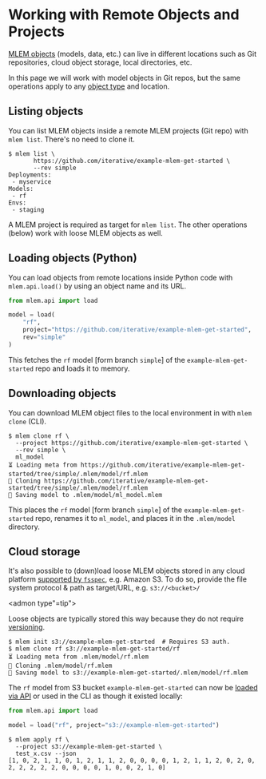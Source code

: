 # Working with Remote Objects and Projects

[MLEM objects] (models, data, etc.) can live in different locations such as Git
repositories, cloud object storage, local directories, etc.

<admon type="note">

In this page we will work with model objects in Git repos, but the same
operations apply to any [object type] and location.

</admon>

[mlem objects]: /doc/user-guide/basic-concepts#mlem-objects
[object type]: /doc/user-guide/basic-concepts#mlem-object-types

## Listing objects

You can list MLEM objects inside a remote MLEM projects (Git repo) with
`mlem list`. There's no need to clone it.

```cli
$ mlem list \
       https://github.com/iterative/example-mlem-get-started \
       --rev simple
Deployments:
 - myservice
Models:
 - rf
Envs:
 - staging
```

<admon type="note">

A MLEM project is required as target for `mlem list`. The other operations
(below) work with loose MLEM objects as well.

</admon>

## Loading objects (Python)

You can load objects from remote locations inside Python code with
`mlem.api.load()` by using an object name and its URL.

```py
from mlem.api import load

model = load(
    "rf",
    project="https://github.com/iterative/example-mlem-get-started",
    rev="simple"
)
```

This fetches the `rf` model [form branch `simple`] of the
`example-mlem-get-started` repo and loads it to memory.

[form the `simple` branch]:
  https://github.com/iterative/example-mlem-get-started/tree/simple/.mlem/model

## Downloading objects

You can download MLEM object files to the local environment in with `mlem clone`
(CLI).

```cli
$ mlem clone rf \
  --project https://github.com/iterative/example-mlem-get-started \
  --rev simple \
  ml_model
⏳️ Loading meta from https://github.com/iterative/example-mlem-get-started/tree/simple/.mlem/model/rf.mlem
🐏 Cloning https://github.com/iterative/example-mlem-get-started/tree/simple/.mlem/model/rf.mlem
💾 Saving model to .mlem/model/ml_model.mlem
```

This places the `rf` model [form branch `simple`] of the
`example-mlem-get-started` repo, renames it to `ml_model`, and places it in the
`.mlem/model` directory.

## Cloud storage

It's also possible to (down)load loose MLEM objects stored in any cloud platform
[supported by `fsspec`], e.g. Amazon S3. To do so, provide the file system
protocol & path as target/URL, e.g. `s3://<bucket>/`

<admon type"=tip">

Loose objects are typically stored this way because they do not require
[versioning].

</admon>

```cli
$ mlem init s3://example-mlem-get-started  # Requires S3 auth.
$ mlem clone rf s3://example-mlem-get-started/rf
⏳️ Loading meta from .mlem/model/rf.mlem
🐏 Cloning .mlem/model/rf.mlem
💾 Saving model to s3://example-mlem-get-started/.mlem/model/rf.mlem
```

The `rf` model from S3 bucket `example-mlem-get-started` can now be
[loaded via API](#loading-objects-api) or used in the CLI as though it existed
locally:

```py
from mlem.api import load

model = load("rf", project="s3://example-mlem-get-started")
```

```cli
$ mlem apply rf \
  --project s3://example-mlem-get-started \
  test_x.csv --json
[1, 0, 2, 1, 1, 0, 1, 2, 1, 1, 2, 0, 0, 0, 0, 1, 2, 1, 1, 2, 0, 2, 0, 2, 2, 2, 2, 2, 0, 0, 0, 0, 1, 0, 0, 2, 1, 0]
```

[supported by `fsspec`]:
  https://filesystem-spec.readthedocs.io/en/latest/api.html#built-in-implementations
[versioning]: https://dvc.org/doc/use-cases/versioning-data-and-model-files
